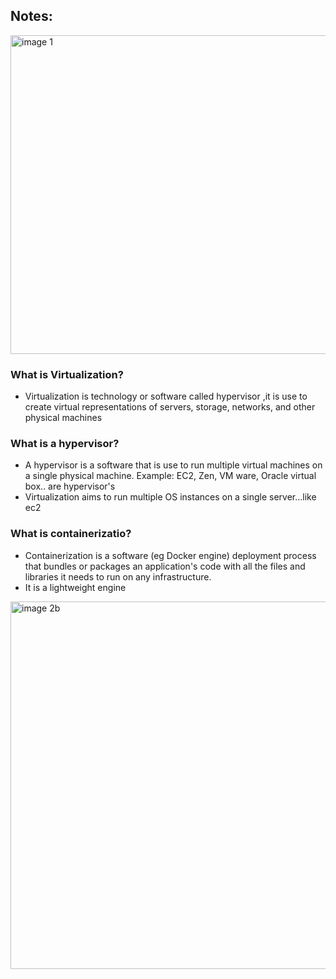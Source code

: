 
## Notes:
<img width="510" alt="image 1" src="https://github.com/Gailpositive/Containerized-Application-On-AWS/assets/111061512/6b730a64-603c-446b-9784-74ced0eb59d9">

### What is Virtualization?
* Virtualization is technology or software called hypervisor ,it is use to create virtual representations of servers, storage, networks, and other physical machines
### What is a hypervisor? 
* A hypervisor is a software that is use to run multiple virtual machines on a single physical machine. Example: EC2, Zen, VM ware, Oracle virtual box.. are hypervisor's
* Virtualization aims to run multiple OS instances on a single server...like ec2

### What is containerizatio?
* Containerization is a software (eg Docker engine) deployment process that bundles or packages  an application's code with all the files and libraries it needs to run on any infrastructure.
* It is a lightweight engine
<img width="588" alt="image 2b" src="https://github.com/Gailpositive/Containerized-Application-On-AWS/assets/111061512/a3af2d87-6e8e-44ec-b0dd-6e02ac1b2720">
